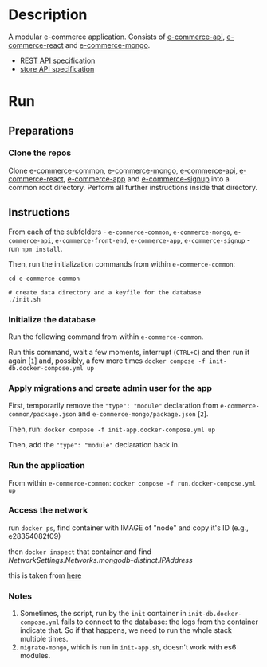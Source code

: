 # Description
A modular e-commerce application. Consists of [e-commerce-api](https://github.com/gottfried-github/e-commerce-api), [e-commerce-react](https://github.com/gottfried-github/e-commerce-react) and [e-commerce-mongo](https://github.com/gottfried-github/e-commerce-mongo).

* [REST API specification](https://github.com/gottfried-github/e-commerce-api#rest-api)
* [store API specification](https://github.com/gottfried-github/e-commerce-api#store-api)

# Run
## Preparations
### Clone the repos
Clone [e-commerce-common](https://github.com/gottfried-github/e-commerce-common), [e-commerce-mongo](https://github.com/gottfried-github/e-commerce-mongo), [e-commerce-api](https://github.com/gottfried-github/e-commerce-api), [e-commerce-react](https://github.com/gottfried-github/e-commerce-react), [e-commerce-app](https://github.com/gottfried-github/e-commerce-app) and [e-commerce-signup](https://github.com/gottfried-github/e-commerce-signup) into a common root directory. Perform all further instructions inside that directory.

## Instructions
From each of the subfolders - `e-commerce-common`, `e-commerce-mongo`, `e-commerce-api`, `e-commerce-front-end`, `e-commerce-app`, `e-commerce-signup` - run `npm install`. 

Then, run the initialization commands from within `e-commerce-common`:
```shell
cd e-commerce-common

# create data directory and a keyfile for the database
./init.sh
```

### Initialize the database
Run the following command from within `e-commerce-common`.

Run this command, wait a few moments, interrupt (`CTRL+C`) and then run it again [`1`] and, possibly, a few more times
`docker compose -f init-db.docker-compose.yml up`

### Apply migrations and create admin user for the app
First, temporarily remove the `"type": "module"` declaration from `e-commerce-common/package.json` and `e-commerce-mongo/package.json` [`2`].

Then, run:
`docker compose -f init-app.docker-compose.yml up`

Then, add the `"type": "module"` declaration back in.

### Run the application
From within `e-commerce-common`:
`docker compose -f run.docker-compose.yml up`

### Access the network
run `docker ps`, find container with IMAGE of "node" and copy it's ID (e.g., e28354082f09)

then `docker inspect` that container and find *NetworkSettings.Networks.mongodb-distinct.IPAddress*

this is taken from [here](https://stackoverflow.com/a/56741737)

### Notes
1. Sometimes, the script, run by the `init` container in `init-db.docker-compose.yml` fails to connect to the database: the logs from the container indicate that. So if that happens, we need to run the whole stack multiple times.
2. `migrate-mongo`, which is run in `init-app.sh`, doesn't work with es6 modules.